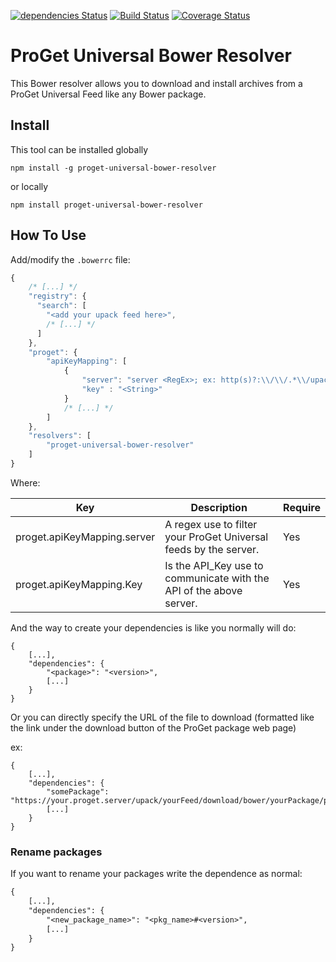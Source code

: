 [![dependencies Status](https://david-dm.org/WoltersKluwerCanada/proget-universal-bower-resolver/status.svg)](https://david-dm.org/WoltersKluwerCanada/proget-universal-bower-resolver) [![Build Status](https://travis-ci.org/WoltersKluwerCanada/proget-universal-bower-resolver.svg?branch=master)](https://travis-ci.org/WoltersKluwerCanada/proget-universal-bower-resolver) [![Coverage Status](https://coveralls.io/repos/github/WoltersKluwerCanada/proget-universal-bower-resolver/badge.svg?branch=master)](https://coveralls.io/github/WoltersKluwerCanada/proget-universal-bower-resolver?branch=master)

# ProGet Universal Bower Resolver

This Bower resolver allows you to download and install archives from a ProGet Universal Feed like any Bower package.

## Install
This tool can be installed globally
```
npm install -g proget-universal-bower-resolver
```
or locally
```
npm install proget-universal-bower-resolver
```

## How To Use

Add/modify the `.bowerrc` file:
```javascript
{
    /* [...] */
    "registry": {
      "search": [
        "<add your upack feed here>",
        /* [...] */
      ]
    },
    "proget": {
        "apiKeyMapping": [
            {
                "server": "server <RegEx>; ex: http(s)?:\\/\\/.*\\/upack\\/.*",
                "key" : "<String>"
            }
            /* [...] */
        ]
    },
    "resolvers": [
        "proget-universal-bower-resolver"
    ]
}
```

Where:

| Key                         | Description                                                         | Require  |
|-----------------------------|---------------------------------------------------------------------|----------|
| proget.apiKeyMapping.server | A regex use to filter your ProGet Universal feeds by the server.    | Yes      |
| proget.apiKeyMapping.Key    | Is the API_Key use to communicate with the API of the above server. | Yes      |


And the way to create your dependencies is like you normally will do:
```text
{
    [...],
    "dependencies": {
        "<package>": "<version>",
        [...]
    }
}
```

Or you can directly specify the URL of the file to download (formatted like the link under the download button of the ProGet package web page)

ex:
```text
{
    [...],
    "dependencies": {
        "somePackage": "https://your.proget.server/upack/yourFeed/download/bower/yourPackage/package.version.wanted",
        [...]
    }
}
```

### Rename packages

If you want to rename your packages write the dependence as normal:

```txt
{
    [...],
    "dependencies": {
        "<new_package_name>": "<pkg_name>#<version>",
        [...]
    }
}
```
